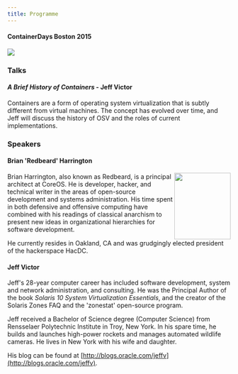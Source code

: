 ```yaml
---
title: Programme
---
```


<style>
#footer {
   display: none;
   }
</style>

#### ContainerDays Boston 2015

<img src="http://dynamicinfradays.org/img/logo.png" style="margin-left:auto;margin-right:auto;display:block">

### Talks

#### _A Brief History of Containers_ - Jeff Victor

Containers are a form of operating system virtualization that is subtly different from virtual machines. The concept has evolved over time, and Jeff will discuss the history of OSV and the roles of current implementations.

### Speakers

#### Brian 'Redbeard' Harrington

<img src="http://dynamicinfradays.org/events/2015-boston/brian-harrington.png" width="127" height="150" style="margin-left:auto;margin-right:auto;float:right;">

Brian Harrington, also known as Redbeard, is a principal architect at CoreOS.  He is developer, hacker, and technical writer in the areas of open-source development and systems administration. His time spent in both defensive and offensive computing have combined with his readings of classical anarchism to present new ideas in organizational hierarchies for software development.

He currently resides in Oakland, CA and was grudgingly elected president of the hackerspace HacDC.

#### Jeff Victor

Jeff's 28-year computer career has included software development, system and network administration, and consulting. He was the Principal Author of the book _Solaris 10 System Virtualization Essentials_, and the creator of the Solaris Zones FAQ and the 'zonestat' open-source program.

Jeff received a Bachelor of Science degree (Computer Science) from Rensselaer Polytechnic Institute in Troy, New York. In his spare time, he builds and launches high-power rockets and manages automated wildlife cameras. He lives in New York with his wife and daughter.

His blog can be found at [http://blogs.oracle.com/jeffv](http://blogs.oracle.com/jeffv).
